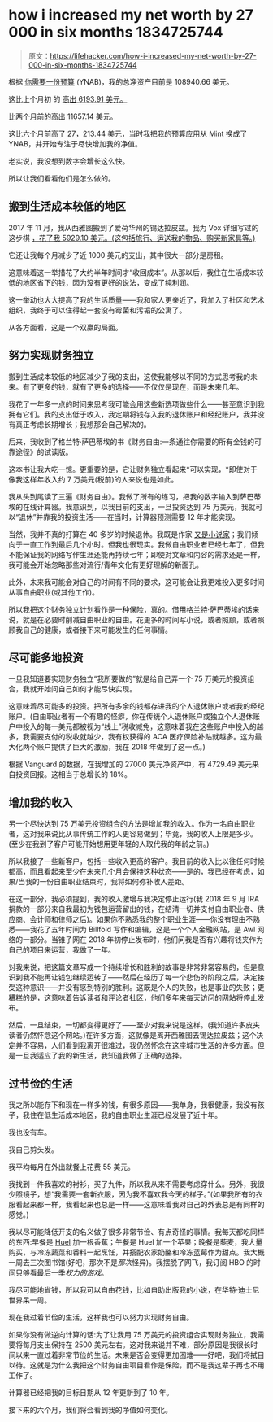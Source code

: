 # how i increased my net worth by 27 000 in six months 1834725744

> 原文：<https://lifehacker.com/how-i-increased-my-net-worth-by-27-000-in-six-months-1834725744>

根据 [你需要一份预算](https://www.youneedabudget.com/) (YNAB)，我的总净资产目前是 108940.66 美元。

这比上个月初 的 [高出 6193.91 美元。](https://www.nicoledieker.com/2019/04/02/april-financial-update/)



比两个月前的高出 11657.14 美元。

这比六个月前高了 27，213.44 美元，当时我把我的预算应用从 Mint 换成了 YNAB，并开始专注于尽快增加我的净值。

老实说，我没想到数字会增长这么快。



所以让我们看看他们是怎么做的。

## 搬到生活成本较低的地区

2017 年 11 月，我从西雅图搬到了爱荷华州的锡达拉皮兹。我为 Vox 详细写过的这步棋 [，花了我 5929.10 美元。(这包括旅行、运送我的物品、购买新家具等。)](https://www.vox.com/the-goods/2019/3/26/18255131/moving-midwest-cedar-rapids)

它还让我每个月减少了近 1000 美元的支出，其中很大一部分是房租。

这意味着这一举措花了大约半年时间才“收回成本”。从那以后，我住在生活成本较低的地区省下的钱，因为没有更好的说法，变成了纯利润。



这一举动也大大提高了我的生活质量——我和家人更亲近了，我加入了社区和艺术组织，我终于可以住得起一套没有霉菌和污垢的公寓了。

从各方面看，这是一个双赢的局面。

## 努力实现财务独立

搬到生活成本较低的地区减少了我的支出，这使我能够以不同的方式思考我的未来。有了更多的钱，就有了更多的选择——不仅仅是现在，而是未来几年。



我花了一年多一点的时间来思考我可能会用这些新选项做些什么——甚至意识到我拥有它们。我的支出低于收入，我定期将钱存入我的退休账户和经纪账户，我并没有真正考虑长期增长；我想那会自己解决的。

后来，我收到了格兰特·萨巴蒂埃的书《财务自由:一条通往你需要的所有金钱的可靠途径》的试读版。

这本书让我大吃一惊。更重要的是，它让财务独立看起来*可以实现，*即使对于像我这样年收入约 7 万美元(税前)的人来说也是如此。



我从头到尾读了三遍《财务自由》。我做了所有的练习，把我的数字输入到萨巴蒂埃的在线计算器。我意识到，以我目前的支出，一旦投资达到 75 万美元，我就可以“退休”并靠我的投资生活——在当时，计算器预测需要 12 年才能实现。

当然，我并不真的打算在 40 多岁的时候退休。我既是作家 [又是小说家](https://www.nicoledieker.com/books/)；我们倾向于一直工作到最后几个小时。但我也很现实。我做自由职业者已经七年了，但我不能保证我的网络写作生涯还能再持续七年；即使对文章和内容的需求还是一样，我可能会开始忽略那些对流行/青年文化有更好理解的新面孔。

此外，未来我可能会对自己的时间有不同的要求，这可能会让我更难投入更多时间从事自由职业(或其他工作)。



所以我把这个财务独立计划看作是一种保险，真的。借用格兰特·萨巴蒂埃的话来说，就是在必要时削减自由职业的自由。花更多的时间写小说，或者照顾，或者照顾我自己的健康，或者接下来可能发生的任何事情。

## 尽可能多地投资

一旦我知道要实现财务独立“我所要做的”就是给自己弄一个 75 万美元的投资组合，我就开始问自己如何才能尽快实现。

这意味着尽可能多的投资。把所有多余的钱都存进我的个人退休账户或者我的经纪账户。(自由职业者有一个有趣的怪癖，你在传统个人退休账户或独立个人退休账户中投入的每一美元都被视为“线上”税收减免，这意味着我在这些账户中投入的越多，我需要支付的税收就越少，我有权获得的 ACA 医疗保险补贴就越多。这为最大化两个账户提供了巨大的激励，我在 2018 年做到了这一点。)

根据 Vanguard 的数据，在我增加的 27000 美元净资产中，有 4729.49 美元来自投资回报。这相当于总增长的 18%。



## 增加我的收入

另一个尽快达到 75 万美元投资组合的方法是增加我的收入。作为一名自由职业者，这对我来说比从事传统工作的人更容易做到；毕竟，我的收入上限是多少。(至少在我到了客户可能开始想用更年轻的人取代我的年龄之前。)

所以我接了一些新客户，包括一些收入更高的客户。我目前的收入比以往任何时候都高，而且看起来至少在未来几个月会保持这种状态——是的，我已经在考虑，如果/当我的一份自由职业结束时，我将如何弥补收入差距。



在这一部分，我必须提到，我的收入激增与我决定停止运行(我 2018 年 9 月 IRA 捐款的一部分来自我最初为钱包运营留出的钱，在结清一切并支付自由职业者、供应商、会计师和律师之后)。如果你不熟悉我的整个职业生涯——你没有理由不熟悉——我花了五年时间为 Billfold 写作和编辑，这是一个个人金融网站，是 Awl 网络的一部分。当锥子网在 2018 年初停止发布时，他们问我是否有兴趣将钱夹作为自己的项目来运营，我做了一年。

对我来说，把这篇文章写成一个持续增长和胜利的故事是非常非常容易的，但是意识到我不能再让钱包继续运转了——然后在经历了每一个悲伤的阶段之后，决定接受这种意识——并没有感到特别的胜利。这既是个人的失败，也是事业的失败；更糟糕的是，这意味着告诉读者和评论者社区，他们多年来每天访问的网站将停止发布。

然后，一旦结束，一切都变得更好了——至少对我来说是这样。(我知道许多皮夹读者仍然怀念这个网站。)在许多方面，这就像是离开西雅图去锡达拉皮兹；这个决定并不容易，人们看到我离开很难过，我仍然怀念在这座城市生活的许多方面。但是一旦我适应了我的新生活，我知道我做了正确的选择。

## 过节俭的生活

我之所以能存下和现在一样多的钱，有很多原因——我单身，我很健康，我没有孩子，我住在低生活成本地区，我的自由职业生涯已经发展了近十年。



我也没有车。

我自己剪头发。

我平均每月在外出就餐上花费 55 美元。

我找到一件我喜欢的衬衫，买了九件，所以我从来不需要考虑穿什么。另外，我很少照镜子，想“我需要一套新衣服，因为我不喜欢我今天的样子。”(如果我所有的衣服看起来都一样，我看起来也总是一样——这意味着我对自己的外表总是有同样的感觉。)



我以尽可能降低开支的名义做了很多非常节俭、有点奇怪的事情。我每天都吃同样的东西:早餐是 [Huel](https://huel.com/) 加一根香蕉；午餐是 Huel 加一个苹果；晚餐是藜麦，我大量购买，与冷冻蔬菜和香料一起烹饪，并搭配农家奶酪和冷冻蓝莓作为甜点。我大概一周去三次图书馆(好吧，那次不是*那次*怪异)。我摆脱了网飞，我订阅 HBO 的时间只够看最后一季*权力的游戏*。

我尽可能地省钱，所以我可以自由花钱，比如自助出版我的小说，在华特·迪士尼世界呆一周。

现在我过着节俭的生活，这样我也可以努力实现财务自由。



如果你没有做逆向计算的话:为了让我用 75 万美元的投资组合实现财务独立，我需要将每月支出保持在 2500 美元左右。这对我来说并不难，部分原因是我很长时间以来一直过着非常节俭的生活。未来是否会变得更加困难——好吧，我们将拭目以待。这就是为什么我把这个财务自由项目看作是保险，而不是我这辈子再也不用工作了。

计算器已经把我的目标日期从 12 年更新到了 10 年。

接下来的六个月，我们将会看到我的净值如何变化。